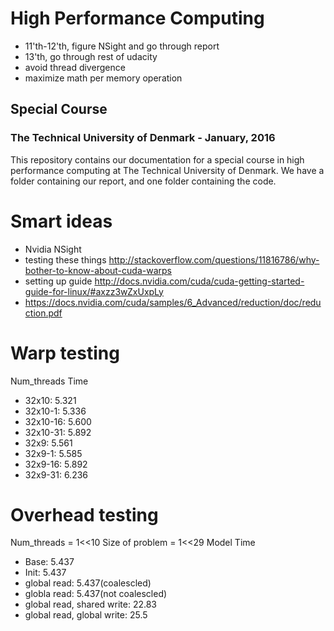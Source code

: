 # High Performance Computing
- 11'th-12'th, figure NSight and go through report
- 13'th, go through rest of udacity
- avoid thread divergence
- maximize math per memory operation

## Special Course
### The Technical University of Denmark - January, 2016
This repository contains our documentation for a special course in high performance computing at The Technical University of Denmark.
We have a folder containing our report, and one folder containing the code.

# Smart ideas

- Nvidia NSight
- testing these things http://stackoverflow.com/questions/11816786/why-bother-to-know-about-cuda-warps
- setting up guide http://docs.nvidia.com/cuda/cuda-getting-started-guide-for-linux/#axzz3wZxUxpLy
- https://docs.nvidia.com/cuda/samples/6_Advanced/reduction/doc/reduction.pdf

# Warp testing
Num_threads Time
- 32x10:    5.321
- 32x10-1:  5.336
- 32x10-16: 5.600
- 32x10-31: 5.892
- 32x9:     5.561
- 32x9-1:   5.585
- 32x9-16:  5.892
- 32x9-31:  6.236

# Overhead testing
Num_threads = 1<<10
Size of problem = 1<<29 
Model       Time
- Base:     5.437
- Init:     5.437
- global read:  5.437(coalescled)
- globla read:  5.437(not coalescled)
- global read, shared write: 22.83
- global read, global write: 25.5

